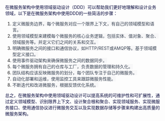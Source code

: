 <font style="color:rgb(5, 7, 59);">在微服务架构中使用领域驱动设计（DDD）可以帮助我们更好地理解和设计业务领域，以下是在微服务架构中使用DDD的一些简洁的步骤：</font>

1. <font style="color:rgb(55, 65, 81);background-color:rgb(247, 247, 248);">定义微服务边界，每个微服务对应一个限界上下文，有自己的领域模型和语言。</font>
2. <font style="color:rgb(55, 65, 81);background-color:rgb(247, 247, 248);">使用领域模型来建模每个微服务的核心业务逻辑，包括实体、值对象、聚合、领域服务等。并定义它们之间的关系和交互。</font>
3. <font style="color:rgb(55, 65, 81);background-color:rgb(247, 247, 248);">明确微服务之间的接口和通信协议，如HTTP/REST或AMQP等。基于领域模型定义接口。</font>
4. <font style="color:rgb(55, 65, 81);background-color:rgb(247, 247, 248);">使用事件驱动架构来确保微服务之间的数据同步。</font>
5. <font style="color:rgb(55, 65, 81);background-color:rgb(247, 247, 248);">每个微服务拥有自己的仓库与工厂，负责数据的管理和持久化。</font>
6. <font style="color:rgb(55, 65, 81);background-color:rgb(247, 247, 248);">团队结构应该反映微服务的划分，每个团队专注于自己的微服务。</font>
7. <font style="color:rgb(55, 65, 81);background-color:rgb(247, 247, 248);">自动化部署和运维，使用监控工具来跟踪微服务性能。</font>
8. <font style="color:rgb(55, 65, 81);background-color:rgb(247, 247, 248);">不断迭代和改进微服务，根据反馈优化系统。</font>

<font style="color:rgb(5, 7, 59);">总之，在微服务架构中使用领域驱动设计可以提高系统的可维护性和可扩展性，通过定义领域模型、识别限界上下文、设计聚合根和聚合、实现领域服务、实现微服务接口、使用通信协议进行微服务交互以及实现数据存储等步骤来构建出高质量的微服务架构。</font>

